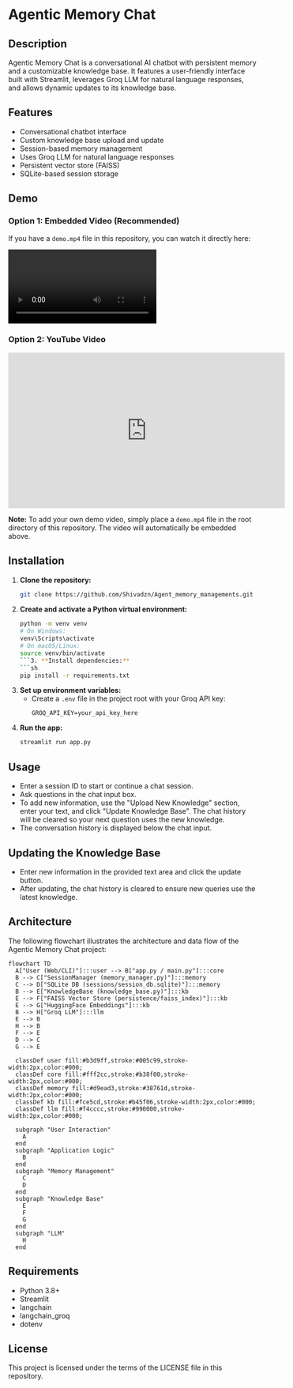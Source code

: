 # Agentic Memory Chat

## Description
Agentic Memory Chat is a conversational AI chatbot with persistent memory and a customizable knowledge base. It features a user-friendly interface built with Streamlit, leverages Groq LLM for natural language responses, and allows dynamic updates to its knowledge base.

## Features
- Conversational chatbot interface
- Custom knowledge base upload and update
- Session-based memory management
- Uses Groq LLM for natural language responses
- Persistent vector store (FAISS)
- SQLite-based session storage

## Demo

### Option 1: Embedded Video (Recommended)
If you have a `demo.mp4` file in this repository, you can watch it directly here:

![Demo Video](demo.mp4)

### Option 2: YouTube Video
<iframe width="560" height="315" src="https://www.youtube.com/embed/Rr6vuQPuTdI" frameborder="0" allowfullscreen></iframe>


**Note:** To add your own demo video, simply place a `demo.mp4` file in the root directory of this repository. The video will automatically be embedded above.

## Installation
1. **Clone the repository:**
   ```sh
   git clone https://github.com/Shivadzn/Agent_memory_managements.git
   ```
2. **Create and activate a Python virtual environment:**
   ```sh
   python -m venv venv
   # On Windows:
   venv\Scripts\activate
   # On macOS/Linux:
   source venv/bin/activate
   ```3. **Install dependencies:**
   ```sh
   pip install -r requirements.txt
   ```
4. **Set up environment variables:**
   - Create a `.env` file in the project root with your Groq API key:
     ```env
     GROQ_API_KEY=your_api_key_here
     ```
5. **Run the app:**
   ```sh
   streamlit run app.py
   ```

## Usage
- Enter a session ID to start or continue a chat session.
- Ask questions in the chat input box.
- To add new information, use the "Upload New Knowledge" section, enter your text, and click "Update Knowledge Base". The chat history will be cleared so your next question uses the new knowledge.
- The conversation history is displayed below the chat input.

## Updating the Knowledge Base
- Enter new information in the provided text area and click the update button.
- After updating, the chat history is cleared to ensure new queries use the latest knowledge.

## Architecture
The following flowchart illustrates the architecture and data flow of the Agentic Memory Chat project:

```mermaid
flowchart TD
  A["User (Web/CLI)"]:::user --> B["app.py / main.py"]:::core
  B --> C["SessionManager (memory_manager.py)"]:::memory
  C --> D["SQLite DB (sessions/session_db.sqlite)"]:::memory
  B --> E["KnowledgeBase (knowledge_base.py)"]:::kb
  E --> F["FAISS Vector Store (persistence/faiss_index)"]:::kb
  E --> G["HuggingFace Embeddings"]:::kb
  B --> H["Groq LLM"]:::llm
  E --> B
  H --> B
  F --> E
  D --> C
  G --> E

  classDef user fill:#b3d9ff,stroke:#005c99,stroke-width:2px,color:#000;
  classDef core fill:#fff2cc,stroke:#b38f00,stroke-width:2px,color:#000;
  classDef memory fill:#d9ead3,stroke:#38761d,stroke-width:2px,color:#000;
  classDef kb fill:#fce5cd,stroke:#b45f06,stroke-width:2px,color:#000;
  classDef llm fill:#f4cccc,stroke:#990000,stroke-width:2px,color:#000;

  subgraph "User Interaction"
    A
  end
  subgraph "Application Logic"
    B
  end
  subgraph "Memory Management"
    C
    D
  end
  subgraph "Knowledge Base"
    E
    F
    G
  end
  subgraph "LLM"
    H
  end
```

## Requirements
- Python 3.8+
- Streamlit
- langchain
- langchain_groq
- dotenv

## License
This project is licensed under the terms of the LICENSE file in this repository. 
